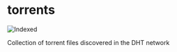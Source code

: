 torrents 
========
![Indexed](https://img.shields.io/badge/indexed-266003-blue)

Collection of torrent files discovered in the DHT network
